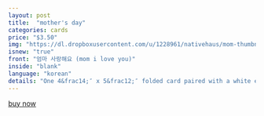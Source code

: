 ```yaml
---
layout: post
title:  "mother's day"
categories: cards
price: "$3.50"
img: "https://dl.dropboxusercontent.com/u/1228961/nativehaus/mom-thumbnail.jpg"
isnew: "true"
front: "엄마 사랑해요 (mom i love you)"
inside: "blank"
language: "korean"
details: "One 4&frac14;″ x 5&frac12;″ folded card paired with a white envelope."
---
```


<a href="https://gum.co/DjcM" class="button button--green">buy now</a> <script type="text/javascript" src="https://gumroad.com/js/gumroad.js"></script>
